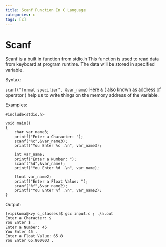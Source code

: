 ```yaml
---
title: Scanf Function In C Language
categories: c
tags: [c]
---
```


# Scanf

Scanf is a built in function from stdio.h This function is used to read data from keyboard at program runtime. The data will be stored in specified variable.

Syntax:

`scanf("format specifier", &var_name)`  Here `&` ( also known as address of operator ) help us to write things on the memory address of the variable.


Examples:

```
#include<stdio.h>

void main()
{
    char var_name3;
    printf("Enter a Character: ");
    scanf("%c",&var_name3);
    printf("You Enter %c .\n", var_name3);

    int var_name;
    printf("Enter a Number: ");
    scanf("%d",&var_name);
    printf("You Enter %d .\n", var_name);

    float var_name2;
    printf("Enter a Float Value: ");
    scanf("%f",&var_name2);
    printf("You Enter %f .\n", var_name2);
}
```

Output:
```
[vipikuma@kvy c_classes]$ gcc input.c ; ./a.out 
Enter a Character: $ 
You Enter $ .
Enter a Number: 45
You Enter 45 .
Enter a Float Value: 65.8
You Enter 65.800003 .
```